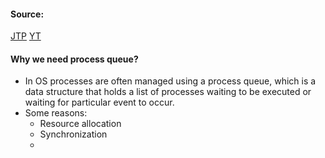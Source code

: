#### Source:
[JTP](https://www.javatpoint.com/os-process-queues)
[YT](https://www.youtube.com/watch?v=iLC--q7O_KM&list=PLXj4XH7LcRfDrdQuJTHIPmKMpa7eYVaPm&index=9)

#### Why we need process queue?

* In OS processes are often managed using a process queue, which is a data structure that holds a list of processes waiting to be executed or waiting for particular event to occur.
* Some reasons:
	* Resource allocation
	* Synchronization
	* 
